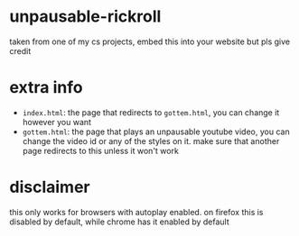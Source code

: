 # unpausable-rickroll
taken from one of my cs projects, embed this into your website but pls give credit


# extra info
* `index.html`: the page that redirects to `gottem.html`, you can change it however you want
* `gottem.html`: the page that plays an unpausable youtube video, you can change the video id or any of the styles on it. make sure that another page redirects to this unless it won't work

# disclaimer
this only works for browsers with autoplay enabled. on firefox this is disabled by default, while chrome has it enabled by default
